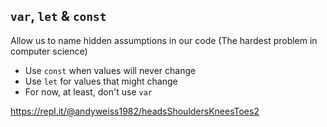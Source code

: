 ## `var`, `let` & `const`

Allow us to name hidden assumptions in our code
(The hardest problem in computer science)

* Use `const` when values will never change
* Use `let` for values that might change
* For now, at least, don't use `var`

https://repl.it/@andyweiss1982/headsShouldersKneesToes2
